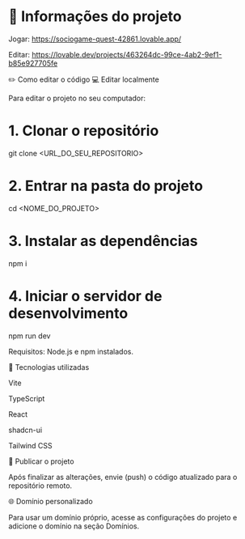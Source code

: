 
# 🔗 Informações do projeto

Jogar: https://sociogame-quest-42861.lovable.app/

Editar: https://lovable.dev/projects/463264dc-99ce-4ab2-9ef1-b85e927705fe

✏️ Como editar o código
💻 Editar localmente

Para editar o projeto no seu computador:

# 1. Clonar o repositório
git clone <URL_DO_SEU_REPOSITORIO>

# 2. Entrar na pasta do projeto
cd <NOME_DO_PROJETO>

# 3. Instalar as dependências
npm i

# 4. Iniciar o servidor de desenvolvimento
npm run dev


Requisitos: Node.js e npm instalados.

🧰 Tecnologias utilizadas

Vite

TypeScript

React

shadcn-ui

Tailwind CSS

🚀 Publicar o projeto

Após finalizar as alterações, envie (push) o código atualizado para o repositório remoto.

🌐 Domínio personalizado

Para usar um domínio próprio, acesse as configurações do projeto e adicione o domínio na seção Domínios.

